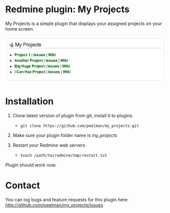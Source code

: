 Redmine plugin: My Projects
=============================

My Projects is a simple plugin that displays your assigned projects on your home screen.

![Screenshot](screenshot.png)

Installation
============
1. Clone latest version of plugin from git, install it to plugins. 
	* `git clone https://github.com/peelman/my_projects.git`

2. Make sure your plugin folder name is *my_projects*

3. Restart your Redmine web servers
	* `touch /path/to/redmine/tmp/restart.txt`

Plugin should work now.

Contact
=======

You can log bugs and feature requests for this plugin here:
http://github.com/peelman/my_projects/issues
